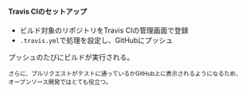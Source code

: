 #### Travis CIのセットアップ
- ビルド対象のリポジトリをTravis CIの管理画面で登録
- `.travis.yml`で処理を設定し、GitHubにプッシュ

プッシュのたびにビルドが実行される。

<small>さらに、プルリクエストがテストに通っているかGitHub上に表示されるようになるため、  
オープンソース開発ではとても役立つ。</small>

